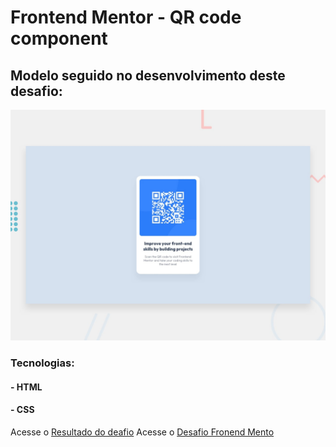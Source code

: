 # Frontend Mentor - QR code component

## Modelo seguido no desenvolvimento deste desafio:

![Design preview for the QR code component coding challenge](./design/desktop-preview.jpg)

### Tecnologias:

#### - HTML
#### - CSS

Acesse o [Resultado do deafio](https://otaviosouza21.github.io/QR-code-component/)
Acesse o [Desafio Fronend Mento](https://www.frontendmentor.io/challenges/qr-code-component-iux_sIO_H)
